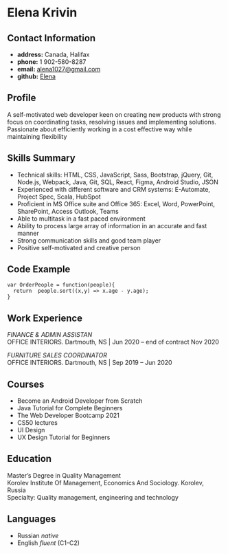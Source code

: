 # Elena Krivin
## Contact Information
- **address:** Canada, Halifax
- **phone:** 1 902-580-8287
- **email:** alena1027@gmail.com
- **github:** [Elena](https://github.com/K-Lenka)
## Profile
A self-motivated web developer keen on creating new products with strong focus on coordinating tasks, resolving issues and implementing solutions. Passionate about efficiently working in a cost effective way while maintaining flexibility
## Skills Summary
- Technical skills: HTML, CSS, JavaScript, Sass, Bootstrap, 
jQuery, Git, Node.js, Webpack, Java, Git, SQL, React, Figma, Android Studio, JSON
- Experienced with different software and CRM systems: E-Automate, Project Spec, Scala, HubSpot
- Proficient in MS Office suite and Office 365: Excel, Word, PowerPoint, SharePoint, Access Outlook, Teams
- Able to multitask in a fast paced environment
- Ability to process large array of information in an accurate and fast manner
- Strong communication skills and good team player
- Positive self-motivated and creative person

## Code Example

```
var OrderPeople = function(people){
  return  people.sort((x,y) => x.age - y.age);
}
```
## Work Experience

*FINANCE & ADMIN ASSISTAN*\
OFFICE INTERIORS. Dartmouth, NS  |  Jun 2020 – end of contract Nov 2020

*FURNITURE SALES COORDINATOR*\
OFFICE INTERIORS. Dartmouth, NS  |  Sep 2019 – Jun 2020
## Courses

- Become an Android Developer from Scratch 
- Java Tutorial for Complete Beginners 
- The Web Developer Bootcamp 2021 
- CS50 lectures
- UI Design 
- UX Design Tutorial for Beginners
## Education
Master’s Degree in Quality Management\
Korolev Institute Of Management, Economics And Sociology. Korolev, Russia\
Specialty: Quality management, engineering and technology


## Languages
- Russian *native*
- English *fluent* (C1-C2)